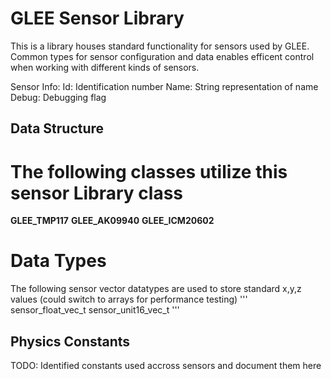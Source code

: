 # GLEE Sensor Library

This is a library houses standard functionality for sensors used by GLEE. Common types for sensor configuration and data enables efficent control when working with different kinds of sensors. 

Sensor Info:
Id: Identification number
Name: String representation of name
Debug: Debugging flag

## Data Structure ##

# The following classes utilize this sensor Library class
**GLEE_TMP117**
**GLEE_AK09940**
**GLEE_ICM20602**

# Data Types

The following sensor vector datatypes are used to store standard x,y,z values (could switch to arrays for performance testing)
'''
sensor_float_vec_t
sensor_unit16_vec_t
'''



## Physics Constants ##
TODO: Identified constants used accross sensors and document them here
